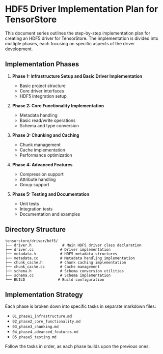 # HDF5 Driver Implementation Plan for TensorStore

This document series outlines the step-by-step implementation plan for creating an HDF5 driver for TensorStore. The implementation is divided into multiple phases, each focusing on specific aspects of the driver development.

## Implementation Phases

1. **Phase 1: Infrastructure Setup and Basic Driver Implementation**
   - Basic project structure
   - Core driver interfaces
   - HDF5 integration setup

2. **Phase 2: Core Functionality Implementation**
   - Metadata handling
   - Basic read/write operations
   - Schema and type conversion

3. **Phase 3: Chunking and Caching**
   - Chunk management
   - Cache implementation
   - Performance optimization

4. **Phase 4: Advanced Features**
   - Compression support
   - Attribute handling
   - Group support

5. **Phase 5: Testing and Documentation**
   - Unit tests
   - Integration tests
   - Documentation and examples

## Directory Structure

```
tensorstore/driver/hdf5/
├── driver.h              # Main HDF5 driver class declaration
├── driver.cc            # Driver implementation
├── metadata.h           # HDF5 metadata structures
├── metadata.cc          # Metadata handling implementation  
├── chunk_cache.h        # Chunk caching implementation
├── chunk_cache.cc       # Cache management
├── schema.h             # Schema conversion utilities
├── schema.cc            # Schema implementation
└── BUILD               # Build configuration
```

## Implementation Strategy

Each phase is broken down into specific tasks in separate markdown files:
- `01_phase1_infrastructure.md`
- `02_phase2_core_functionality.md`
- `03_phase3_chunking.md`
- `04_phase4_advanced_features.md`
- `05_phase5_testing.md`

Follow the tasks in order, as each phase builds upon the previous ones.
